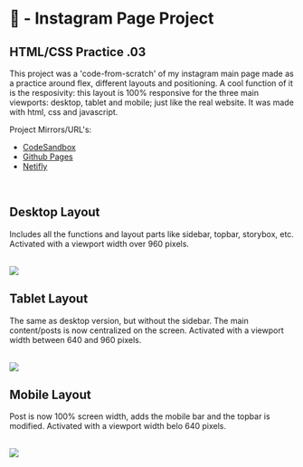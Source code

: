 # 📸 - Instagram Page Project

## HTML/CSS Practice .03

This project was a 'code-from-scratch' of my instagram main page made as a practice around flex, different layouts and positioning. A cool function of it is the resposivity: this layout is 100% responsive for the three main viewports: desktop, tablet and mobile; just like the real website. It was made with html, css and javascript.

Project Mirrors/URL's: 
* [CodeSandbox](https://dq2gtf.csb.app/)
* [Github Pages](https://mariannasato.github.io/projetoInstagram/)
* [Netifly](https://mariannasatoinstagram.netlify.app/)

 <br>
  <h2> Desktop Layout </h2>
  <p>Includes all the functions and layout parts like sidebar, topbar, storybox, etc. Activated with a viewport width over 960 pixels.</p>
    <br>
  <img src="https://i.postimg.cc/bJBWtLN1/Screenshot-from-2023-08-09-20-34-27.png)](https://postimg.cc/Fd0TtySK">
  <br>
  <h2> Tablet Layout </h2>
  <p>The same as desktop version, but without the sidebar. The main content/posts is now centralized on the screen. Activated with a viewport width between 640 and 960 pixels.</p>
  <br>
  <img src="https://i.postimg.cc/JtwFTnXn/Screenshot-from-2023-08-09-20-34-53.png">
  <br>
  <h2> Mobile Layout </h2>
  <p>Post is now 100% screen width, adds the mobile bar and the topbar is modified. Activated with a viewport width belo 640 pixels.</p>
  <br>
  <img src="https://i.postimg.cc/hvQwbxf6/Screenshot-from-2023-08-09-20-35-40.png">

<br>
